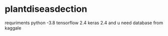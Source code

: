 # plantdiseasdection
requriments
python -3.8
tensorflow 2.4
keras 2.4
and 
u need database from kaggale
